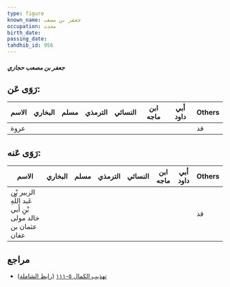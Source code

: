 ```yaml
---
type: figure
known_name: جعفر بن مصعب
occupation: محدث
birth_date:
passing_date:
tahdhib_id: 956
---
```

##### جعفر بن مصعب حجازي

## رَوَى عَن:
| الاسم | البخاري | مسلم | الترمذي | النسائي | ابن ماجه | أبي داود | Others |
| ----- | ------- | ---- | ------- | ------- | -------- | -------- | ------ |
| عروة  |         |      |         |         |          |          | قد     |
## رَوَى عَنه:
| الاسم                                                     | البخاري | مسلم | الترمذي | النسائي | ابن ماجه | أبي داود | Others |
| --------------------------------------------------------- | ------- | ---- | ------- | ------- | -------- | -------- | ------ |
| الزبير بْن عَبد اللَّهِ بْنِ أَبي خالد مولى عثمان بن عفان |         |      |         |         |          |          | قد     |
## مراجع
- [تهذيب الكمال ٥-١١١](obsidian://open?vault=Tahdhib-al-Kamal&file=Figures/٩٥٦-جعفر%20بن%20مصعب%20حجازي) ([رابط الشاملة](https://shamela.ws/book/3722/2189))